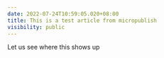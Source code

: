 ```yaml
---
date: 2022-07-24T10:59:05.020+08:00
title: This is a test article from micropublish
visibility: public
---
```

Let us see where this shows up
